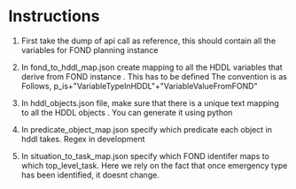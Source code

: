 # Instructions

1. First take the dump of api call as reference, this should contain all the variables for FOND planning instance 
2. In fond_to_hddl_map.json create mapping to all the HDDL variables that derive from FOND instance . This has to be defined 
    The convention is as Follows, 
        p_is+"VariableTypeInHDDL"+"VariableValueFromFOND"

3. In hddl_objects.json file, make sure that there is a unique text mapping to all the HDDL objects . You can generate it using python

4. In predicate_object_map.json specify which predicate each object in hddl takes. Regex in development
5. In situation_to_task_map.json specify which FOND identifer maps to which top_level_task. Here we rely on the fact that once emergency type has been identified, it doesnt change. 